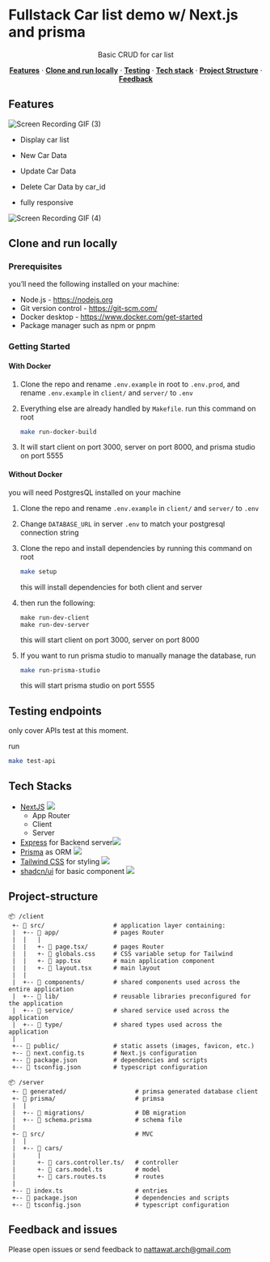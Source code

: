# Fullstack Car list demo w/ Next.js and prisma</h1>

<p align="center">
 Basic CRUD for car list
</p>

<p align="center">
  <a href="#features"><strong>Features</strong></a> ·
  <a href="#clone-and-run-locally"><strong>Clone and run locally</strong></a> ·
  <a href="#testing"><strong>Testing</strong></a> ·
  <a href="#tech-stack"><strong>Tech stack</strong></a> ·
  <a href="#project-structure"><strong>Project Structure</strong></a> ·
  <a href="#feedback-and-issues"><strong>Feedback</strong></a>
<br/>

## Features
![Screen Recording GIF (3)](https://github.com/user-attachments/assets/8747f508-d931-40ce-8137-0a2a6f73abd5)

- Display car list
- New Car Data
- Update Car Data
- Delete Car Data by car_id

- fully responsive

![Screen Recording GIF (4)](https://github.com/user-attachments/assets/7e449fd7-eb88-413e-a1ec-f8422387d3fb)

## Clone and run locally

### Prerequisites

you’ll need the following installed on your machine:

- Node.js - https://nodejs.org
- Git version control - https://git-scm.com/
- Docker desktop - https://www.docker.com/get-started
- Package manager such as npm or pnpm

### Getting Started

#### With Docker

1. Clone the repo and rename `.env.example` in root to `.env.prod`, and rename `.env.example` in `client/` and `server/` to `.env`

2. Everything else are already handled by `Makefile`. run this command on root

   ```bash
   make run-docker-build
   ```

3. It will start client on port 3000, server on port 8000, and prisma studio on port 5555

#### Without Docker

you will need PostgresQL installed on your machine

1. Clone the repo and rename `.env.example` in `client/` and `server/` to `.env`

2. Change `DATABASE_URL` in server `.env` to match your postgresql connection string

3. Clone the repo and install dependencies by running this command on root

   ```bash
   make setup
   ```

   this will install dependencies for both client and server

4. then run the following:

   ```
   make run-dev-client
   make run-dev-server
   ```

   this will start client on port 3000, server on port 8000

5. If you want to run prisma studio to manually manage the database, run

   ```bash
   make run-prisma-studio
   ```

   this will start prisma studio on port 5555

## Testing endpoints

only cover APIs test at this moment.

run

```bash
make test-api
```

## Tech Stacks

- [NextJS](https://nextjs.org/) <img src="https://img.shields.io/badge/next%20js-000000?style=for-the-badge&logo=nextdotjs&logoColor=white" />
  - App Router
  - Client
  - Server
- [Express](https://expressjs.com/) for Backend server<img src="https://img.shields.io/badge/Express%20js-000000?style=for-the-badge&logo=express&logoColor=white" />
- [Prisma](https://www.prisma.io/) as ORM <img src="https://img.shields.io/badge/Prisma-3982CE?style=for-the-badge&logo=Prisma&logoColor=white" />
- [Tailwind CSS](https://tailwindcss.com) for styling <img src="https://img.shields.io/badge/Tailwind_CSS-38B2AC?style=for-the-badge&logo=tailwind-css&logoColor=white" />
- [shadcn/ui](https://ui.shadcn.com/) for basic component <img src="https://img.shields.io/badge/shadcn%2Fui-000000?style=for-the-badge&logo=shadcnui&logoColor=white" />

## Project-structure

```
📦 /client
 +- 📂 src/                   # application layer containing:
 |  +-- 📂 app/               # pages Router
 |  |   |
 |  |   +- 📄 page.tsx/       # pages Router
 |  |   +- 📄 globals.css     # CSS variable setup for Tailwind
 |  |   +- 📄 app.tsx         # main application component
 |  |   +- 📄 layout.tsx      # main layout
 |  |
 |  +-- 📂 components/        # shared components used across the entire application
 |  +-- 📂 lib/               # reusable libraries preconfigured for the application
 |  +-- 📂 service/           # shared service used across the application
 |  +-- 📂 type/              # shared types used across the application
 |
 +-- 📂 public/               # static assets (images, favicon, etc.)
 +-- 📄 next.config.ts        # Next.js configuration
 +-- 📄 package.json          # dependencies and scripts
 +-- 📄 tsconfig.json         # typescript configuration
```

```
📦 /server
 +- 📂 generated/                   # primsa generated database client
 +- 📂 prisma/                      # primsa
 |  |
 |  +-- 📂 migrations/              # DB migration
 |  +-- 📄 schema.prisma            # schema file
 |
 +- 📂 src/                         # MVC
 |  |
 |  +-- 📂 cars/
 |      |
 |      +- 📄 cars.controller.ts/   # controller
 |      +- 📄 cars.model.ts         # model
 |      +- 📄 cars.routes.ts        # routes
 |
 +-- 📄 index.ts                    # entries
 +-- 📄 package.json                # dependencies and scripts
 +-- 📄 tsconfig.json               # typescript configuration
```

## Feedback and issues

Please open issues or send feedback to nattawat.arch@gmail.com
